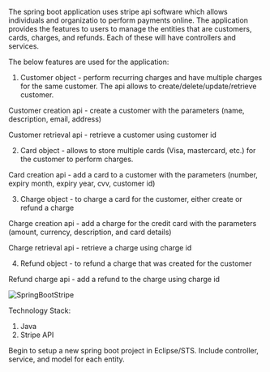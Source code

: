 The spring boot application uses stripe api software which allows individuals and organizatio to perform payments online. The application provides the features to users to manage the entities that are customers, cards, charges, and refunds. Each of these will have controllers and services.

The below features are used for the application:
1) Customer object - perform recurring charges and have multiple charges for the same customer. The api allows to create/delete/update/retrieve customer.

Customer creation api - create a customer with the parameters (name, description, email, address)

Customer retrieval api - retrieve a customer using customer id


2) Card object - allows to store multiple cards (Visa, mastercard, etc.) for the customer to perform charges.

Card creation api - add a card to a customer with the parameters (number, expiry month, expiry year, cvv, customer id)


3) Charge object - to charge a card for the customer, either create or refund a charge

Charge creation api - add a charge for the credit card with the parameters (amount, currency, description, and card details)

Charge retrieval api - retrieve a charge using charge id


4) Refund object - to refund a charge that was created for the customer

Refund charge api - add a refund to the charge using charge id

![SpringBootStripe](https://user-images.githubusercontent.com/22809880/98648037-2da35700-234f-11eb-9fdc-55e2d50d76cf.png)




Technology Stack:
1) Java
2) Stripe API


Begin to setup a new spring boot project in Eclipse/STS. Include controller, service, and model for each entity.





